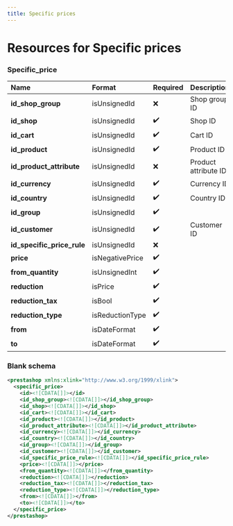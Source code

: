 ```yaml
---
title: Specific prices
---
```


# Resources for Specific prices

### Specific_price

|            Name            |     Format      | Required |     Description      |
| :------------------------- | :-------------- | :------- | :------------------- |
| **id_shop_group**          | isUnsignedId    | ❌        | Shop group ID        |
| **id_shop**                | isUnsignedId    | ✔️       | Shop ID              |
| **id_cart**                | isUnsignedId    | ✔️       | Cart ID              |
| **id_product**             | isUnsignedId    | ✔️       | Product ID           |
| **id_product_attribute**   | isUnsignedId    | ❌        | Product attribute ID |
| **id_currency**            | isUnsignedId    | ✔️       | Currency ID          |
| **id_country**             | isUnsignedId    | ✔️       | Country ID           |
| **id_group**               | isUnsignedId    | ✔️       |                      |
| **id_customer**            | isUnsignedId    | ✔️       | Customer ID          |
| **id_specific_price_rule** | isUnsignedId    | ❌        |                      |
| **price**                  | isNegativePrice | ✔️       |                      |
| **from_quantity**          | isUnsignedInt   | ✔️       |                      |
| **reduction**              | isPrice         | ✔️       |                      |
| **reduction_tax**          | isBool          | ✔️       |                      |
| **reduction_type**         | isReductionType | ✔️       |                      |
| **from**                   | isDateFormat    | ✔️       |                      |
| **to**                     | isDateFormat    | ✔️       |                      |


### Blank schema

```xml
<prestashop xmlns:xlink="http://www.w3.org/1999/xlink">
  <specific_price>
    <id><![CDATA[]]></id>
    <id_shop_group><![CDATA[]]></id_shop_group>
    <id_shop><![CDATA[]]></id_shop>
    <id_cart><![CDATA[]]></id_cart>
    <id_product><![CDATA[]]></id_product>
    <id_product_attribute><![CDATA[]]></id_product_attribute>
    <id_currency><![CDATA[]]></id_currency>
    <id_country><![CDATA[]]></id_country>
    <id_group><![CDATA[]]></id_group>
    <id_customer><![CDATA[]]></id_customer>
    <id_specific_price_rule><![CDATA[]]></id_specific_price_rule>
    <price><![CDATA[]]></price>
    <from_quantity><![CDATA[]]></from_quantity>
    <reduction><![CDATA[]]></reduction>
    <reduction_tax><![CDATA[]]></reduction_tax>
    <reduction_type><![CDATA[]]></reduction_type>
    <from><![CDATA[]]></from>
    <to><![CDATA[]]></to>
  </specific_price>
</prestashop>
```

